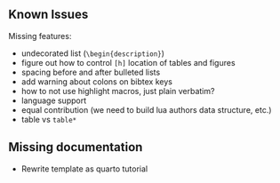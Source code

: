 ## Known Issues

Missing features:

- undecorated list (`\begin{description}`)
- figure out how to control `[h]` location of tables and figures
- spacing before and after bulleted lists
- add warning about colons on bibtex keys
- how to not use highlight macros, just plain verbatim?
- language support
- equal contribution (we need to build lua authors data structure, etc.)
- table vs `table*`

## Missing documentation

- Rewrite template as quarto tutorial

